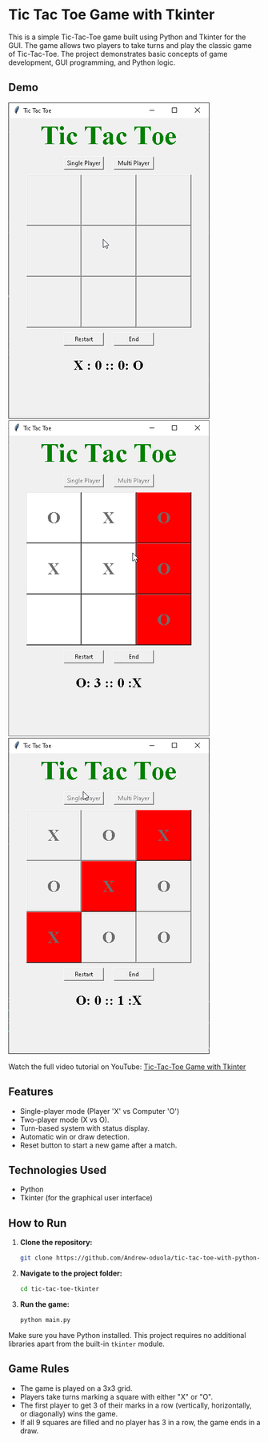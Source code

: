 # Tic Tac Toe Game with Tkinter
This is a simple Tic-Tac-Toe game built using Python and Tkinter for the GUI. The game allows two players to take turns and play the classic game of Tic-Tac-Toe. The project demonstrates basic concepts of game development, GUI programming, and Python logic.

## Demo
![Tic Tac Toe Game](images/game_first_display.png)
![O winning the game](images/o3_wins.png)
![X winning the game](images/x_wins.png)

Watch the full video tutorial on YouTube: [Tic-Tac-Toe Game with Tkinter](https://www.youtube.com/watch?v=0h63TJwyfYs&list=PLxSseczazYPyUKcKKot7yaWYegfJI5chb)

## Features
- Single-player mode (Player 'X' vs Computer 'O')
- Two-player mode (X vs O).
- Turn-based system with status display.
- Automatic win or draw detection.
- Reset button to start a new game after a match.

## Technologies Used
- Python
- Tkinter (for the graphical user interface)

## How to Run

1. **Clone the repository:**
   ```bash
   git clone https://github.com/Andrew-oduola/tic-tac-toe-with-python-tkinter
   ```

2. **Navigate to the project folder:**
   ```bash
   cd tic-tac-toe-tkinter
   ```

3. **Run the game:**
   ```bash
   python main.py
   ```

Make sure you have Python installed. This project requires no additional libraries apart from the built-in `tkinter` module.

## Game Rules
- The game is played on a 3x3 grid.
- Players take turns marking a square with either "X" or "O".
- The first player to get 3 of their marks in a row (vertically, horizontally, or diagonally) wins the game.
- If all 9 squares are filled and no player has 3 in a row, the game ends in a draw.
